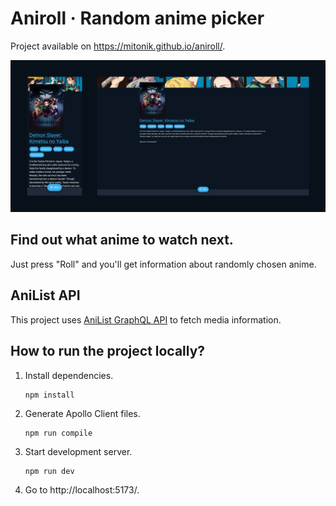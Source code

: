 # Aniroll · Random anime picker

Project available on https://mitonik.github.io/aniroll/.

![Mobile and desktop views of the project](docs/banner.png)

## Find out what anime to watch next.

Just press "Roll" and you'll get information about randomly chosen anime.

## AniList API

This project uses [AniList GraphQL API](https://anilist.gitbook.io/anilist-apiv2-docs/) to fetch media information.

## How to run the project locally?

1. Install dependencies.

   ```
   npm install
   ```

1. Generate Apollo Client files.

   ```
   npm run compile
   ```

1. Start development server.

   ```
   npm run dev
   ```

1. Go to http://localhost:5173/.
